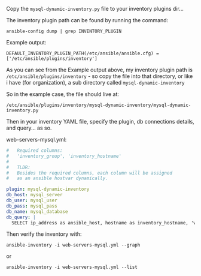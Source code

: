 Copy the `mysql-dynamic-inventory.py` file to your inventory plugins dir...

The inventory plugin path can be found by running the command:

`ansible-config dump | grep INVENTORY_PLUGIN`

Example output:

`DEFAULT_INVENTORY_PLUGIN_PATH(/etc/ansible/ansible.cfg) = ['/etc/ansible/plugins/inventory']`

As you can see from the Example output above, my inventory plugin path is `/etc/ansible/plugins/inventory` - so copy the file into that directory, or like i have (for organization), a sub directory called `mysql-dynamic-inventory`

So in the example case, the file should live at:

`/etc/ansible/plugins/inventory/mysql-dynamic-inventory/mysql-dynamic-inventory.py`

Then in your inventory YAML file, specify the plugin, db connections details, and query... as so.

web-servers-mysql.yml:
```yaml
#   Required columns: 
#   'inventory_group', 'inventory_hostname'
#
#   TLDR:
#   Besides the required columns, each column will be assigned 
#   as an ansible hostvar dynamically.

plugin: mysql-dynamic-inventory
db_host: mysql_server
db_user: mysql_user
db_pass: mysql_pass
db_name: mysql_database
db_query: |
  SELECT ip_address as ansible_host, hostname as inventory_hostname, 'web_servers' as inventory_group from servers where hostname like "web%";
```


Then verify the inventory with:

`ansible-inventory -i web-servers-mysql.yml --graph`

or

`ansible-inventory -i web-servers-mysql.yml --list`
